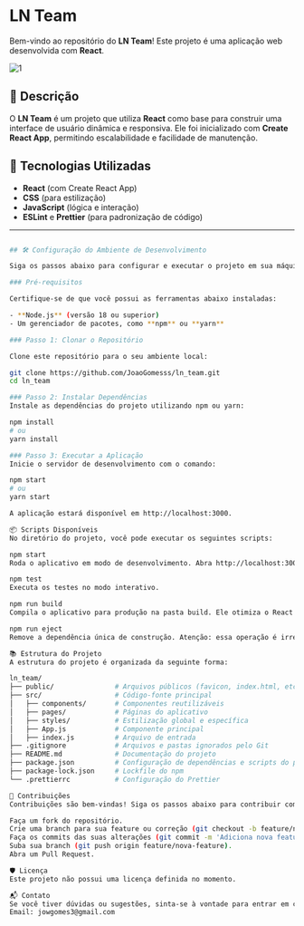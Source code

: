 # LN Team

Bem-vindo ao repositório do **LN Team**! Este projeto é uma aplicação web desenvolvida com **React**.

![1](https://github.com/user-attachments/assets/2fe62d8f-efd4-474b-8f2a-aa5a5cb80643)


## 📝 Descrição

O **LN Team** é um projeto que utiliza **React** como base para construir uma interface de usuário dinâmica e responsiva. Ele foi inicializado com **Create React App**, permitindo escalabilidade e facilidade de manutenção.

## 🚀 Tecnologias Utilizadas

- **React** (com Create React App)
- **CSS** (para estilização)
- **JavaScript** (lógica e interação)
- **ESLint** e **Prettier** (para padronização de código)

---

```bash

## 🛠️ Configuração do Ambiente de Desenvolvimento

Siga os passos abaixo para configurar e executar o projeto em sua máquina local.

### Pré-requisitos

Certifique-se de que você possui as ferramentas abaixo instaladas:

- **Node.js** (versão 18 ou superior)
- Um gerenciador de pacotes, como **npm** ou **yarn**

### Passo 1: Clonar o Repositório

Clone este repositório para o seu ambiente local:

git clone https://github.com/JoaoGomesss/ln_team.git
cd ln_team

### Passo 2: Instalar Dependências
Instale as dependências do projeto utilizando npm ou yarn:

npm install
# ou
yarn install

### Passo 3: Executar a Aplicação
Inicie o servidor de desenvolvimento com o comando:

npm start
# ou
yarn start

A aplicação estará disponível em http://localhost:3000.

📦 Scripts Disponíveis
No diretório do projeto, você pode executar os seguintes scripts:

npm start
Roda o aplicativo em modo de desenvolvimento. Abra http://localhost:3000 para visualizá-lo no navegador. A página será recarregada automaticamente ao fazer alterações no código.

npm test
Executa os testes no modo interativo.

npm run build
Compila o aplicativo para produção na pasta build. Ele otimiza o React para o melhor desempenho e reduz o tamanho dos arquivos.

npm run eject
Remove a dependência única de construção. Atenção: essa operação é irreversível.

📚 Estrutura do Projeto
A estrutura do projeto é organizada da seguinte forma:

ln_team/
├── public/               # Arquivos públicos (favicon, index.html, etc.)
├── src/                  # Código-fonte principal
│   ├── components/       # Componentes reutilizáveis
│   ├── pages/            # Páginas do aplicativo
│   ├── styles/           # Estilização global e específica
│   ├── App.js            # Componente principal
│   ├── index.js          # Arquivo de entrada
├── .gitignore            # Arquivos e pastas ignorados pelo Git
├── README.md             # Documentação do projeto
├── package.json          # Configuração de dependências e scripts do projeto
├── package-lock.json     # Lockfile do npm
└── .prettierrc           # Configuração do Prettier

🤝 Contribuições
Contribuições são bem-vindas! Siga os passos abaixo para contribuir com o projeto:

Faça um fork do repositório.
Crie uma branch para sua feature ou correção (git checkout -b feature/nova-feature).
Faça os commits das suas alterações (git commit -m 'Adiciona nova feature').
Suba sua branch (git push origin feature/nova-feature).
Abra um Pull Request.

🛡️ Licença
Este projeto não possui uma licença definida no momento.

📬 Contato
Se você tiver dúvidas ou sugestões, sinta-se à vontade para entrar em contato:
Email: jowgomes3@gmail.com
